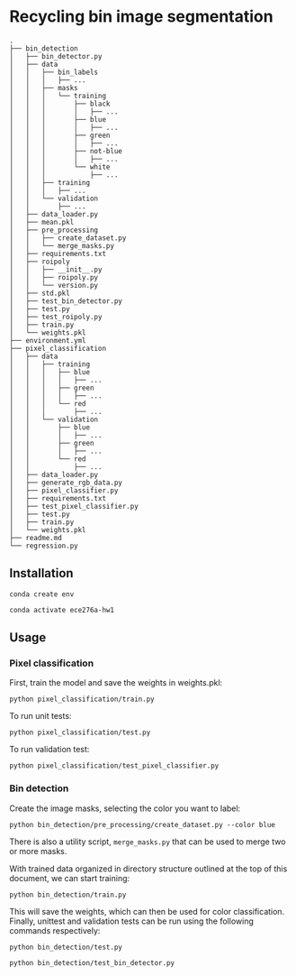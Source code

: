 # Recycling bin image segmentation
```
.
├── bin_detection
│   ├── bin_detector.py
│   ├── data
│   │   ├── bin_labels
│   │   │   ├── ...
│   │   ├── masks
│   │   │   └── training
│   │   │       ├── black
│   │   │       │   ├── ...
│   │   │       ├── blue
│   │   │       │   ├── ...
│   │   │       ├── green
│   │   │       │   ├── ...
│   │   │       ├── not-blue
│   │   │       │   ├── ...
│   │   │       └── white
│   │   │           ├── ...
│   │   ├── training
│   │   │   ├── ...
│   │   └── validation
│   │       ├── ...
│   ├── data_loader.py
│   ├── mean.pkl
│   ├── pre_processing
│   │   ├── create_dataset.py
│   │   └── merge_masks.py
│   ├── requirements.txt
│   ├── roipoly
│   │   ├── __init__.py
│   │   ├── roipoly.py
│   │   └── version.py
│   ├── std.pkl
│   ├── test_bin_detector.py
│   ├── test.py
│   ├── test_roipoly.py
│   ├── train.py
│   └── weights.pkl
├── environment.yml
├── pixel_classification
│   ├── data
│   │   ├── training
│   │   │   ├── blue
│   │   │   │   ├── ...
│   │   │   ├── green
│   │   │   │   ├── ...
│   │   │   └── red
│   │   │       ├── ...
│   │   └── validation
│   │       ├── blue
│   │       │   ├── ...
│   │       ├── green
│   │       │   ├── ...
│   │       └── red
│   │           ├── ...
│   ├── data_loader.py
│   ├── generate_rgb_data.py
│   ├── pixel_classifier.py
│   ├── requirements.txt
│   ├── test_pixel_classifier.py
│   ├── test.py
│   ├── train.py
│   └── weights.pkl
├── readme.md
└── regression.py
```

## Installation

`conda create env`

`conda activate ece276a-hw1`

## Usage

### Pixel classification

First, train the model and save the weights in weights.pkl:

`python pixel_classification/train.py`

To run unit tests:

`python pixel_classification/test.py `

To run validation test:

`python pixel_classification/test_pixel_classifier.py`

### Bin detection

Create the image masks, selecting the color you want to label:

`python bin_detection/pre_processing/create_dataset.py --color blue`

There is also a utility script, `merge_masks.py` that can be used to merge two or more masks.

With trained data organized in directory structure outlined at the top of this document, we can start training:

`python bin_detection/train.py `

This will save the weights, which can then be used for color classification. Finally, unittest and validation tests can
be run using the following commands respectively:

`python bin_detection/test.py`

`python bin_detection/test_bin_detector.py `